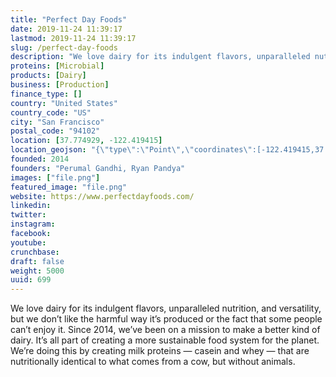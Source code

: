 ```yaml
---
title: "Perfect Day Foods"
date: 2019-11-24 11:39:17
lastmod: 2019-11-24 11:39:17
slug: /perfect-day-foods
description: "We love dairy for its indulgent flavors, unparalleled nutrition, and versatility, but we don’t like the harmful way it’s produced or the fact that some people can’t enjoy it. Since 2014, we’ve been on a mission to make a better kind of dairy. It’s all part of creating a more sustainable food system for the planet. We’re doing this by creating milk proteins — casein and whey — that are nutritionally identical to what comes from a cow, but without animals."
proteins: [Microbial]
products: [Dairy]
business: [Production]
finance_type: []
country: "United States"
country_code: "US"
city: "San Francisco"
postal_code: "94102"
location: [37.774929, -122.419415]
location_geojson: "{\"type\":\"Point\",\"coordinates\":[-122.419415,37.774929]}"
founded: 2014
founders: "Perumal Gandhi, Ryan Pandya"
images: ["file.png"]
featured_image: "file.png"
website: https://www.perfectdayfoods.com/
linkedin: 
twitter: 
instagram: 
facebook: 
youtube: 
crunchbase: 
draft: false
weight: 5000
uuid: 699
---
```

We love dairy for its indulgent flavors, unparalleled nutrition, and versatility, but we don’t like the harmful way it’s produced or the fact that some people can’t enjoy it. Since 2014, we’ve been on a mission to make a better kind of dairy. It’s all part of creating a more sustainable food system for the planet. We’re doing this by creating milk proteins — casein and whey — that are nutritionally identical to what comes from a cow, but without animals.
